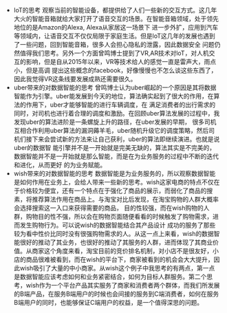 - loT的思考
观察当前的智能设备，都提供给了人们一些新的交互方式。这几年大火的智能音箱就给大家打开了语音交互的场景。在智能音箱领域，处于领先地位的是Amazon的Alexa, Alexa从家居这一场景下
进一步外扩，应用到汽车等领域内，让语音交互不仅仅局限于家庭生活。但是loT这几年的发展也遇到了一些问题，回到智能音箱，很多人会担心隐私的泄露，因此数据安全
问题仍然值得我们思考。另外一个方面曾鸣博士提到了VR,AR技术对loT，对人机交互的影响，但是自从2015年以来，VR等技术给人的感觉一直是雷声大，雨点小，但是高调
提出这些概念的facebook，好像慢慢也不怎么谈这些东西了，因此我觉得VR这条线要发展成熟还需要很久。
- uber带来的对数据智能的思考
曾鸣博士认为uber崛起的一个原因是其将数据智能作为引擎。uber能发展到今天的地位，算法确实起到了很大的作用，在算法的作用下，uber才能够智能的进行车辆调度，在
满足消费者的出行需求的同时，对司机也进行着合理的调度和激励。在回顾uber算法发展的过程中，我发现uber的算法进阶是一条螺旋上升的路径，在uber发展的早期，
很多司机互相合作利用uber算法的漏洞薅羊毛，uber随机升级它的调度策略，然后司机们接下来会尝试新的方法来让自己获利，uber的算法即继续演进。也就是说uber的数据智
能引擎并不是一开始就是完美无缺的，算法其实是不完美的，数据智能并不是一开始就是那么智能，而是在为业务服务的过程中不断的迭代和进化，从而更好
的为业务赋能。
- wish带来的对数据智能的思考
数据智能是为业务服务的，所以观察数据智能是如何作用在业务上，会给人带来一些新的思考。wish这家电商的特点不仅在于价格较为便宜，还有一个特点在于强化了商品的展示，而弱化了商品的搜素，将推荐算法作用在商品上。与淘宝对比后发现，在淘宝购物的人群大概率会选择搜索这一入口来获得需要的商品，
目的性较强，而在wish购物的人群，购物目的性不强，所以会在购物页面随便看看的时候触发了购物需求，进而发生购物行为。可以说wish的数据智能结合其产品设计
成功的服务了那些较为看中性价比同时没有很强购物需求的人。从这一点上来看，wish的数据智能很好的推动了其业务，也很好的推动了其服务的人群，进而体现了其商业价值。从商家这个角度来看，淘宝目前的竞价排名机制，对小店不是很友好，小店的商品很难被看到，而在wish的平台下，商家被看到的机会会大大提升，因此wish吸引了大量的中小商家。从wish这个例子中我思考的有两点，第一点是数据智能应该考虑如何和业务紧密结合，如何为目标人群服务。第二个思考，wish作为一个平台产品其实服务了商家和消费者两个群体，而我们所发展的B端产品，在服务B端用户的时候也会间接的服务到C端消费者，如何在服务B端用户的同时，也能够保证C端用户的权益，是一个值得深思的问题。
